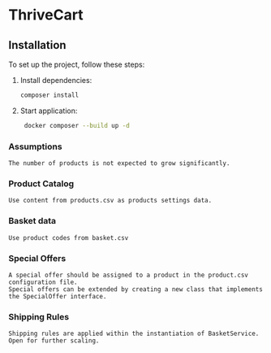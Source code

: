 # ThriveCart

## Installation

To set up the project, follow these steps:

1. Install dependencies:
   ```sh
   composer install

2. Start application:
   ```sh
    docker composer --build up -d

### Assumptions

    The number of products is not expected to grow significantly.

### Product Catalog
    Use content from products.csv as products settings data.

### Basket data
    Use product codes from basket.csv

### Special Offers

    A special offer should be assigned to a product in the product.csv configuration file.
    Special offers can be extended by creating a new class that implements the SpecialOffer interface.

### Shipping Rules

    Shipping rules are applied within the instantiation of BasketService.
    Open for further scaling.